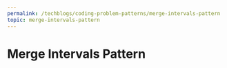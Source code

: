 ```yaml
---
permalink: /techblogs/coding-problem-patterns/merge-intervals-pattern
topic: merge-intervals-pattern
---
```




# Merge Intervals Pattern

